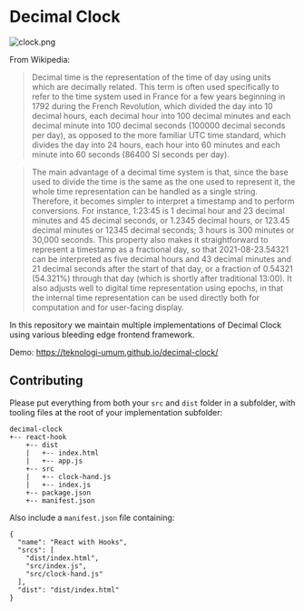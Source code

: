 # Decimal Clock

![clock.png](https://raw.githubusercontent.com/teknologi-umum/decimal-clock/main/clock.png)

From Wikipedia:

>Decimal time is the representation of the time of day using units which are decimally related. This term is often used specifically to refer to the time system used in France for a few years beginning in 1792 during the French Revolution, which divided the day into 10 decimal hours, each decimal hour into 100 decimal minutes and each decimal minute into 100 decimal seconds (100000 decimal seconds per day), as opposed to the more familiar UTC time standard, which divides the day into 24 hours, each hour into 60 minutes and each minute into 60 seconds (86400 SI seconds per day).

>The main advantage of a decimal time system is that, since the base used to divide the time is the same as the one used to represent it, the whole time representation can be handled as a single string. Therefore, it becomes simpler to interpret a timestamp and to perform conversions. For instance, 1:23:45 is 1 decimal hour and 23 decimal minutes and 45 decimal seconds, or 1.2345 decimal hours, or 123.45 decimal minutes or 12345 decimal seconds; 3 hours is 300 minutes or 30,000 seconds. This property also makes it straightforward to represent a timestamp as a fractional day, so that 2021-08-23.54321 can be interpreted as five decimal hours and 43 decimal minutes and 21 decimal seconds after the start of that day, or a fraction of 0.54321 (54.321%) through that day (which is shortly after traditional 13:00). It also adjusts well to digital time representation using epochs, in that the internal time representation can be used directly both for computation and for user-facing display.

In this repository we maintain multiple implementations of Decimal Clock using various bleeding edge frontend framework.

Demo: https://teknologi-umum.github.io/decimal-clock/

## Contributing

Please put everything from both your `src` and `dist` folder in a subfolder, with tooling files at the root of your implementation subfolder:

```
decimal-clock
+-- react-hook
    +-- dist
    |   +-- index.html
    |   +-- app.js
    +-- src
    |   +-- clock-hand.js
    |   +-- index.js
    +-- package.json
    +-- manifest.json
```

Also include a `manifest.json` file containing:

```
{
  "name": "React with Hooks",
  "srcs": [
    "dist/index.html",
    "src/index.js",
    "src/clock-hand.js"
  ],
  "dist": "dist/index.html"
}
```
